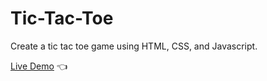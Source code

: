 # Tic-Tac-Toe

Create a tic tac toe game using HTML, CSS, and Javascript.

[Live Demo](https://michaelmkrtch.github.io/tic-tac-toe/) :point_left:
